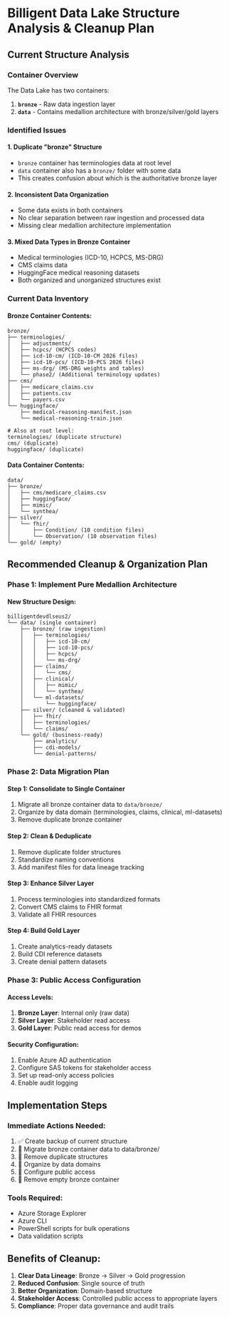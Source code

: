 # Billigent Data Lake Structure Analysis & Cleanup Plan

## Current Structure Analysis

### Container Overview

The Data Lake has two containers:

1. **`bronze`** - Raw data ingestion layer
2. **`data`** - Contains medallion architecture with bronze/silver/gold layers

### Identified Issues

#### 1. **Duplicate "bronze" Structure**

- `bronze` container has terminologies data at root level
- `data` container also has a `bronze/` folder with some data
- This creates confusion about which is the authoritative bronze layer

#### 2. **Inconsistent Data Organization**

- Some data exists in both containers
- No clear separation between raw ingestion and processed data
- Missing clear medallion architecture implementation

#### 3. **Mixed Data Types in Bronze Container**

- Medical terminologies (ICD-10, HCPCS, MS-DRG)
- CMS claims data
- HuggingFace medical reasoning datasets
- Both organized and unorganized structures exist

### Current Data Inventory

#### Bronze Container Contents:

```
bronze/
├── terminologies/
│   ├── adjustments/
│   ├── hcpcs/ (HCPCS codes)
│   ├── icd-10-cm/ (ICD-10-CM 2026 files)
│   ├── icd-10-pcs/ (ICD-10-PCS 2026 files)
│   ├── ms-drg/ (MS-DRG weights and tables)
│   └── phase2/ (Additional terminology updates)
├── cms/
│   ├── medicare_claims.csv
│   ├── patients.csv
│   └── payers.csv
└── huggingface/
    ├── medical-reasoning-manifest.json
    └── medical-reasoning-train.json

# Also at root level:
terminologies/ (duplicate structure)
cms/ (duplicate)
huggingface/ (duplicate)
```

#### Data Container Contents:

```
data/
├── bronze/
│   ├── cms/medicare_claims.csv
│   ├── huggingface/
│   ├── mimic/
│   └── synthea/
├── silver/
│   └── fhir/
│       ├── Condition/ (10 condition files)
│       └── Observation/ (10 observation files)
└── gold/ (empty)
```

## Recommended Cleanup & Organization Plan

### Phase 1: Implement Pure Medallion Architecture

#### New Structure Design:

```
billigentdevdlseus2/
└── data/ (single container)
    ├── bronze/ (raw ingestion)
    │   ├── terminologies/
    │   │   ├── icd-10-cm/
    │   │   ├── icd-10-pcs/
    │   │   ├── hcpcs/
    │   │   └── ms-drg/
    │   ├── claims/
    │   │   └── cms/
    │   ├── clinical/
    │   │   ├── mimic/
    │   │   └── synthea/
    │   └── ml-datasets/
    │       └── huggingface/
    ├── silver/ (cleaned & validated)
    │   ├── fhir/
    │   ├── terminologies/
    │   └── claims/
    └── gold/ (business-ready)
        ├── analytics/
        ├── cdi-models/
        └── denial-patterns/
```

### Phase 2: Data Migration Plan

#### Step 1: Consolidate to Single Container

1. Migrate all bronze container data to `data/bronze/`
2. Organize by data domain (terminologies, claims, clinical, ml-datasets)
3. Remove duplicate bronze container

#### Step 2: Clean & Deduplicate

1. Remove duplicate folder structures
2. Standardize naming conventions
3. Add manifest files for data lineage tracking

#### Step 3: Enhance Silver Layer

1. Process terminologies into standardized formats
2. Convert CMS claims to FHIR format
3. Validate all FHIR resources

#### Step 4: Build Gold Layer

1. Create analytics-ready datasets
2. Build CDI reference datasets
3. Create denial pattern datasets

### Phase 3: Public Access Configuration

#### Access Levels:

1. **Bronze Layer**: Internal only (raw data)
2. **Silver Layer**: Stakeholder read access
3. **Gold Layer**: Public read access for demos

#### Security Configuration:

1. Enable Azure AD authentication
2. Configure SAS tokens for stakeholder access
3. Set up read-only access policies
4. Enable audit logging

## Implementation Steps

### Immediate Actions Needed:

1. ✅ Create backup of current structure
2. 🔄 Migrate bronze container data to data/bronze/
3. 🔄 Remove duplicate structures
4. 🔄 Organize by data domains
5. 🔄 Configure public access
6. 🔄 Remove empty bronze container

### Tools Required:

- Azure Storage Explorer
- Azure CLI
- PowerShell scripts for bulk operations
- Data validation scripts

## Benefits of Cleanup:

1. **Clear Data Lineage**: Bronze → Silver → Gold progression
2. **Reduced Confusion**: Single source of truth
3. **Better Organization**: Domain-based structure
4. **Stakeholder Access**: Controlled public access to appropriate layers
5. **Compliance**: Proper data governance and audit trails
